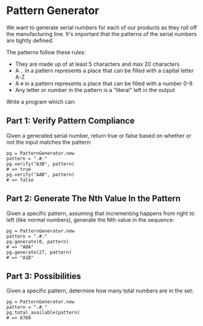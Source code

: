 # Pattern Generator

We want to generate serial numbers for each of our products as they roll off the manufacturing line. It's important that the patterns of the serial numbers are tightly defined.

The patterns follow these rules:

* They are made up of at least 5 characters and max 20 characters
* A `.` in a pattern represents a place that can be filled with a capital letter A-Z
* A `#` in a pattern represents a place that can be filled with a number 0-9
* Any letter or number in the pattern is a "literal" left in the output

Write a program which can:

## Part 1: Verify Pattern Compliance

Given a generated serial number, return true or false based on whether or not the input matches the pattern:

```
pg = PatternGenerator.new
pattern = ".#."
pg.verify("A3B", pattern)
# => true
pg.verify("AAB", pattern)
# => false
```

## Part 2: Generate The Nth Value In the Pattern

Given a specific pattern, assuming that incrementing happens from right to left (like normal numbers), generate the Nth value in the sequence:

```
pg = PatternGenerator.new
pattern = ".#."
pg.generate(0, pattern)
# => "A0A"
pg.generate(27, pattern)
# => "A1B"
```

## Part 3: Possibilities

Given a specific pattern, determine how many total numbers are in the set:

```
pg = PatternGenerator.new
pattern = ".#."
pg.total_available(pattern)
# => 6760
```
